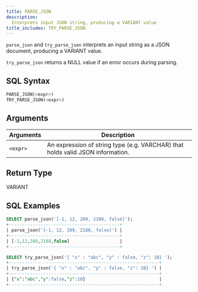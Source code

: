 ```yaml
---
title: PARSE_JSON
description:
  Interprets input JSON string, producing a VARIANT value
title_includes: TRY_PARSE_JSON
---
```


`parse_json` and `try_parse_json` interprets an input string as a JSON document, producing a VARIANT value.

`try_parse_json` returns a NULL value if an error occurs during parsing.

## SQL Syntax

```sql
PARSE_JSON(<expr>)
TRY_PARSE_JSON(<expr>)
```

## Arguments

| Arguments | Description                                                                    |
|-----------|--------------------------------------------------------------------------------|
| `<expr>`  | An expression of string type (e.g. VARCHAR) that holds valid JSON information. |

## Return Type

VARIANT

## SQL Examples

```sql
SELECT parse_json('[-1, 12, 289, 2188, false]');
+------------------------------------------+
| parse_json('[-1, 12, 289, 2188, false]') |
+------------------------------------------+
| [-1,12,289,2188,false]                   |
+------------------------------------------+

SELECT try_parse_json('{ "x" : "abc", "y" : false, "z": 10} ');
+---------------------------------------------------------+
| try_parse_json('{ "x" : "abc", "y" : false, "z": 10} ') |
+---------------------------------------------------------+
| {"x":"abc","y":false,"z":10}                            |
+---------------------------------------------------------+
```
